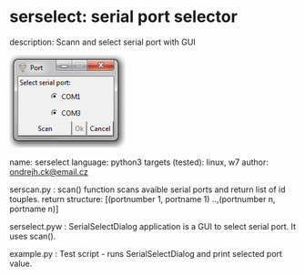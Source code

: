 serselect: serial port selector
===============================

description: Scann and select serial port with GUI

![My image](https://raw.githubusercontent.com/ondrejh/serselect/master/screenshot.png)

name: serselect
language: python3
targets (tested): linux, w7
author: ondrejh.ck@email.cz

serscan.py :
  scan() function scans avaible serial ports and return list of id touples.
  return structure: [(portnumber 1, portname 1) ..,(portnumber n, portname n)]
  
serselect.pyw :
  SerialSelectDialog application is a GUI to select serial port. It uses scan().

example.py :
  Test script - runs SerialSelectDialog and print selected port value.
